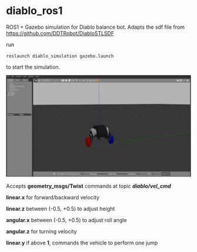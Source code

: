# diablo_ros1

ROS1 + Gazebo simulation for Diablo balance bot. Adapts the sdf file from https://github.com/DDTRobot/DiabloSTLSDF

run

    roslaunch diablo_simulation gazebo.launch

to start the simulation. 

![Screenshot](diablo.png)

Accepts **geometry_msgs/Twist** commands at topic ***diablo/vel_cmd***

**linear.x** for forward/backward velocity

**linear.z** between (-0.5, +0.5) to adjust height

**angular.x** between (-0.5, +0.5) to adjust roll angle

**angular.z** for turning velocity

**linear.y** if above **1**, commands the vehicle to perform one jump
